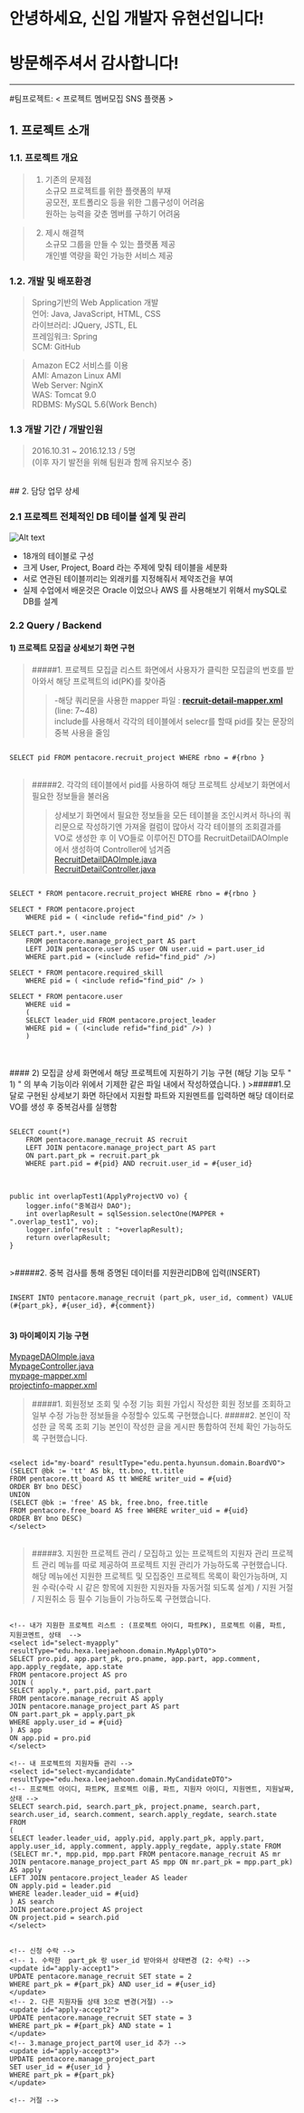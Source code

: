 # 안녕하세요, 신입 개발자 유현선입니다!
# 방문해주셔서 감사합니다! 

*****
#팀프로젝트: < 프로젝트 멤버모집 SNS 플랫폼 >
## 1. 프로젝트 소개
### 1.1. 프로젝트 개요
>1. 기존의 문제점<br/>
소규모 프로젝트를 위한 플랫폼의 부재<br/>
공모전, 포트폴리오 등을 위한 그룹구성이 어려움<br/>
원하는 능력을 갖춘 멤버를 구하기 어려움<br/>

>2. 제시 해결책<br/>
소규모 그룹을 만들 수 있는 플랫폼 제공 <br/>
개인별 역량을 확인 가능한 서비스 제공

### 1.2. 개발 및 배포환경
>Spring기반의 Web Application 개발<br/>
언어: Java, JavaScript, HTML, CSS<br/>
라이브러리: JQuery, JSTL, EL<br/>
프레임워크: Spring<br/>
SCM: GitHub	

>Amazon EC2 서비스를 이용 <br/>
AMI: Amazon Linux AMI <br/>
Web Server: NginX <br/>
WAS: Tomcat 9.0 <br/>
RDBMS: MySQL 5.6(Work Bench) <br/>

<!--
목표 및 현실
프로젝트 목표: Web Application 을 완성하는데 필요한 모든 절차를 경험 
이상: 미팅 → 문서화 → 개발 → 회의 → 버전관리 → 테스팅 → 디플로이
현실: 미팅 → 개발 → 회의 → 디플로이
-->

### 1.3 개발 기간 / 개발인원
> 2016.10.31 ~ 2016.12.13 / 5명<br/>
> (이후 자기 발전을 위해 팀원과 함께 유지보수 중)

<br/>
## 2. 담당 업무 상세

### 2.1 프로젝트 전체적인 DB 테이블 설계 및 관리 <br/>
![Alt text](/ERD.png)

- 18개의 테이블로 구성
- 크게 User, Project, Board 라는 주제에 맞춰 테이블을 세분화
- 서로 연관된 테이블끼리는 외래키를 지정해줘서 제약조건을 부여
- 실제 수업에서 배운것은 Oracle 이었으나 AWS 를 사용해보기 위해서 mySQL로 DB를 설계

### 2.2 Query / Backend
#### 1) 프로젝트 모집글 상세보기 화면 구현
> #####1. 프로젝트 모집글 리스트 화면에서 사용자가 클릭한 모집글의 번호를 받아와서 해당 프로젝트의 id(PK)를 찾아줌 
>> -해당 쿼리문을 사용한 mapper 파일 : [**recruit-detail-mapper.xml**](https://github.com/itosamto/hs_portfolio/blob/master/TeamSNS/src/main/resources/mappers/recruit-detail-mapper.xml) (line: 7~48)<br/>
>> include를 사용해서 각각의 테이블에서 selecr를 할때 pid를 찾는 문장의 중복 사용을 줄임
<pre>
<code>
SELECT pid FROM pentacore.recruit_project WHERE rbno = #{rbno }
</code>
</pre>


> #####2. 각각의 테이블에서 pid를 사용하여 해당 프로젝트 상세보기 화면에서 필요한 정보들을 불러옴
>> 상세보기 화면에서 필요한 정보들을 모든 테이블을 조인시켜서 하나의 쿼리문으로 작성하기엔 가져올 컬럼이 많아서 각각 테이블의 조회결과를 VO로 생성한 후 이 VO들로 이루어진 DTO를 RecruitDetailDAOImple에서 생성하여 Controller에 넘겨줌<br/>
> <a href="https://github.com/itosamto/hs_portfolio/blob/master/TeamSNS/src/main/java/edu/penta/hyunsun/persistence/RecruitDetailDAOImple.java#L28">RecruitDetailDAOImple.java</a><br/>
<a href="https://github.com/itosamto/hs_portfolio/blob/master/TeamSNS/src/main/java/edu/penta/hyunsun/controller/RecruitDetailController.java#L19">RecruitDetailController.java</a>

<pre>
<code>
SELECT * FROM pentacore.recruit_project WHERE rbno = #{rbno }

SELECT * FROM pentacore.project 
	WHERE pid = ( &lt;include refid="find_pid" /&gt; )

SELECT part.*, user.name
	FROM pentacore.manage_project_part AS part
	LEFT JOIN pentacore.user AS user ON user.uid = part.user_id
	WHERE part.pid = (&lt;include refid="find_pid" /&gt;)

SELECT * FROM pentacore.required_skill
	WHERE pid = ( &lt;include refid="find_pid" /&gt; )

SELECT * FROM pentacore.user
	WHERE uid = 
	(
	SELECT leader_uid FROM pentacore.project_leader
	WHERE pid = ( (&lt;include refid="find_pid" /&gt;) )
	)
</code>
</pre>

<br/>
#### 2) 모집글 상세 화면에서 해당 프로젝트에 지원하기 기능 구현
(해당 기능 모두 " 1) " 의 부속 기능이라 위에서 기제한 같은 파일 내에서 작성하였습니다. )
>#####1.모달로 구현된 상세보기 화면 하단에서 지원할 파트와 지원멘트를 입력하면 해당 데이터로 VO를 생성 후 중복검사를 실행함
<pre>
<code>
SELECT count(*)
	FROM pentacore.manage_recruit AS recruit
	LEFT JOIN pentacore.manage_project_part AS part
	ON part.part_pk = recruit.part_pk 
	WHERE part.pid = #{pid} AND recruit.user_id = #{user_id}
</code>
</pre>
<pre>
<code>
public int overlapTest1(ApplyProjectVO vo) {
	logger.info("중복검사 DAO");
	int overlapResult = sqlSession.selectOne(MAPPER + ".overlap_test1", vo);
	logger.info("result : "+overlapResult);
	return overlapResult;
}
</code>
</pre>
>#####2. 중복 검사를 통해 증명된 데이터를 지원관리DB에 입력(INSERT)
<pre>
<code>
INSERT INTO pentacore.manage_recruit (part_pk, user_id, comment) VALUE (#{part_pk}, #{user_id}, #{comment})
</code>
</pre>

#### 3) 마이페이지 기능 구현
<a href="https://github.com/itosamto/hs_portfolio/blob/master/TeamSNS/src/main/java/edu/penta/hyunsun/persistence/MypageDAOImple.java">MypageDAOImple.java</a> <br/>
<a href="https://github.com/itosamto/hs_portfolio/blob/master/TeamSNS/src/main/java/edu/penta/hyunsun/controller/MypageController.java">MypageController.java</a> <br/>
<a href="https://github.com/itosamto/hs_portfolio/blob/master/TeamSNS/src/main/resources/mappers/mypage-mapper.xml">
mypage-mapper.xml</a><br/>
<a href="https://github.com/itosamto/hs_portfolio/blob/master/TeamSNS/src/main/resources/mappers/projectinfo-mapper.xml">projectinfo-mapper.xml</a>
>#####1. 회원정보 조회 및 수정 기능
>회원 가입시 작성한 회원 정보를 조회하고 일부 수정 가능한 정보들을 수정할수 있도록 구현했습니다.
>#####2. 본인이 작성한 글 목록 조회 기능
>본인이 작성한 글을 게시판 통합하여 전체 확인 가능하도록 구현했습니다.
<pre>
<code>
&lt;select id="my-board" resultType="edu.penta.hyunsun.domain.BoardVO"&gt;
(SELECT @bk := 'tt' AS bk, tt.bno, tt.title
FROM pentacore.tt_board AS tt WHERE writer_uid = #{uid}
ORDER BY bno DESC) 
UNION
(SELECT @bk := 'free' AS bk, free.bno, free.title
FROM pentacore.free_board AS free WHERE writer_uid = #{uid}
ORDER BY bno DESC)
&lt;/select&gt;
</code>
</pre>
>#####3. 지원한 프로젝트 관리 / 모집하고 있는 프로젝트의 지원자 관리
>프로젝트 관리 메뉴를 따로 제공하여 프로젝트 지원 관리가 가능하도록 구현했습니다.
>해당 메뉴에선 지원한 프로젝트 및 모집중인 프로젝트 목록이 확인가능하며, 지원 수락(수락 시 같은 항목에 지원한 지원자들 자동거절 되도록 설계) / 지원 거절 / 지원취소 등 필수 기능들이 가능하도록 구현했습니다. 
<pre>
<code>
&lt;!-- 내가 지원한 프로젝트 리스트 : (프로젝트 아이디, 파트PK), 프로젝트 이름, 파트, 지원코멘트, 상태  --&gt;
&lt;select id="select-myapply" resultType="edu.hexa.leejaehoon.domain.MyApplyDTO"&gt;
SELECT pro.pid, app.part_pk, pro.pname, app.part, app.comment, app.apply_regdate, app.state
FROM pentacore.project AS pro
JOIN (
SELECT apply.*, part.pid, part.part
FROM pentacore.manage_recruit AS apply
JOIN pentacore.manage_project_part AS part 
ON part.part_pk = apply.part_pk
WHERE apply.user_id = #{uid}
) AS app 
ON app.pid = pro.pid
&lt;/select&gt;

&lt;!-- 내 프로젝트의 지원자들 관리 --&gt;
&lt;select id="select-mycandidate" resultType="edu.hexa.leejaehoon.domain.MyCandidateDTO"&gt;
&lt;!-- 프로젝트 아이디, 파트PK, 프로젝트 이름, 파트, 지원자 아이디, 지원멘트, 지원날짜, 상태 --&gt;
SELECT search.pid, search.part_pk, project.pname, search.part, search.user_id, search.comment, search.apply_regdate, search.state FROM 
(
SELECT leader.leader_uid, apply.pid, apply.part_pk, apply.part, apply.user_id, apply.comment, apply.apply_regdate, apply.state FROM
(SELECT mr.*, mpp.pid, mpp.part FROM pentacore.manage_recruit AS mr
JOIN pentacore.manage_project_part AS mpp ON mr.part_pk = mpp.part_pk) AS apply
LEFT JOIN pentacore.project_leader AS leader
ON apply.pid = leader.pid
WHERE leader.leader_uid = #{uid}
) AS search
JOIN pentacore.project AS project
ON project.pid = search.pid
&lt;/select&gt;


&lt;!-- 신청 수락 --&gt;
&lt;!-- 1. 수락한  part_pk 랑 user_id 받아와서 상태변경 (2: 수락) --&gt;
&lt;update id="apply-accept1"&gt;
UPDATE pentacore.manage_recruit SET state = 2 
WHERE part_pk = #{part_pk} AND user_id = #{user_id}
&lt;/update&gt;
&lt;!-- 2. 다른 지원자들 상태 3으로 변경(거절) --&gt;
&lt;update id="apply-accept2"&gt;
UPDATE pentacore.manage_recruit SET state = 3
WHERE part_pk = #{part_pk} AND state = 1
&lt;/update&gt;
&lt;!-- 3.manage_project_part에 user_id 추가 --&gt;
&lt;update id="apply-accept3"&gt;
UPDATE pentacore.manage_project_part 
SET user_id = #{user_id }
WHERE part_pk = #{part_pk}
&lt;/update&gt;

&lt;!-- 거절 --&gt;
<update id="apply-reject"&gt;
UPDATE pentacore.manage_recruit SET state = 3
WHERE part_pk = #{part_pk} AND user_id = #{user_id}
&lt;/update&gt;
</code>
</pre>